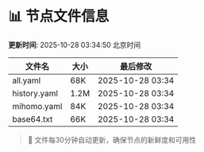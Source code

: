 # 📊 节点文件信息

**更新时间**: 2025-10-28 03:34:50 北京时间

| 文件名 | 大小 | 最后修改 |
|--------|------|----------|
| all.yaml | 68K | 2025-10-28 03:34 |
| history.yaml | 1.2M | 2025-10-28 03:34 |
| mihomo.yaml | 84K | 2025-10-28 03:34 |
| base64.txt | 66K | 2025-10-28 03:34 |

> 🔄 文件每30分钟自动更新，确保节点的新鲜度和可用性
